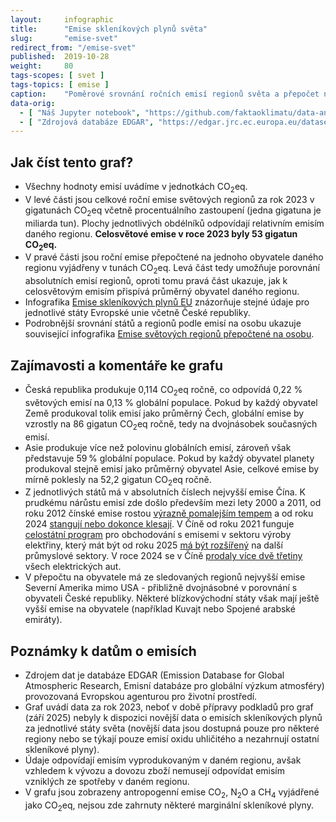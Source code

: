 ```yaml
---
layout:     infographic
title:      "Emise skleníkových plynů světa"
slug:       "emise-svet"
redirect_from: "/emise-svet"
published:  2019-10-28
weight:     80
tags-scopes: [ svet ]
tags-topics: [ emise ]
caption:    "Poměrové srovnání ročních emisí regionů světa a přepočet na obyvatele."
data-orig:
  - [ "Náš Jupyter notebook", "https://github.com/faktaoklimatu/data-analysis/blob/master/notebooks/emissions/treemap-Global.ipynb" ]
  - [ "Zdrojová databáze EDGAR", "https://edgar.jrc.ec.europa.eu/dataset_ghg2024" ]
---
```


## Jak číst tento graf?

* Všechny hodnoty emisí uvádíme v jednotkách <glossary id="co2eq">CO<sub>2</sub>eq</glossary>.
* V levé části jsou celkové roční emise světových regionů za rok 2023 v gigatunách CO<sub>2</sub>eq včetně procentuálního zastoupení (jedna gigatuna je miliarda tun). Plochy jednotlivých obdélníků odpovídají relativním emisím daného regionu. **Celosvětové emise v roce 2023 byly 53 gigatun CO<sub>2</sub>eq.**
* V pravé části jsou roční emise přepočtené na jednoho obyvatele daného regionu vyjádřeny v tunách CO<sub>2</sub>eq. Levá část tedy umožňuje porovnání absolutních emisí regionů, oproti tomu pravá část ukazuje, jak k celosvětovým emisím přispívá průměrný obyvatel daného regionu.
* Infografika [Emise skleníkových plynů EU](/infografiky/emise-eu) znázorňuje stejné údaje pro jednotlivé státy Evropské unie včetně České republiky.
* Podrobnější srovnání států a regionů podle emisí na osobu ukazuje související infografika [Emise světových regionů přepočtené na osobu](/infografiky/emise-svet-na-osobu).

## Zajímavosti a komentáře ke grafu

* Česká republika produkuje 0,114 CO<sub>2</sub>eq ročně, co odpovídá 0,22 % světových emisí na 0,13 % globální populace. Pokud by každý obyvatel Země produkoval tolik emisí jako průměrný Čech, globální emise by vzrostly na 86 gigatun CO<sub>2</sub>eq ročně, tedy na dvojnásobek současných emisí.
* Asie produkuje více než polovinu globálních emisí, zároveň však představuje 59&thinsp;% globální populace. Pokud by každý obyvatel planety produkoval stejně emisí jako průměrný obyvatel Asie, celkové emise by mírně poklesly na 52,2 gigatun CO<sub>2</sub>eq ročně.
* Z jednotlivých států má v absolutních číslech nejvyšší emise Čína. K prudkému nárůstu emisí zde došlo především mezi lety 2000 a 2011, od roku 2012 čínské emise rostou [výrazně pomalejším tempem](https://unearthed.greenpeace.org/2019/02/28/china-coal-renewable-energy-2018-data-trends/) a od roku 2024 [stangují nebo dokonce klesají](https://www.bbc.com/news/articles/c4gdd6jdm42o). V Číně od roku 2021 funguje [celostátní program](https://icapcarbonaction.com/en/ets/china-national-ets) pro obchodování s emisemi v sektoru výroby elektřiny, který mát být od roku 2025 [má být rozšířený](https://icapcarbonaction.com/en/news/china-officially-expands-national-ets-cement-steel-and-aluminum-sectors) na další průmyslové sektory. V roce 2024 se v Číně [prodaly více dvě třetiny](https://www.iea.org/reports/global-ev-outlook-2025/trends-in-electric-car-markets-2) všech elektrických aut.
* V přepočtu na obyvatele má ze sledovaných regionů nejvyšší emise Severní Amerika mimo USA - přibližně dvojnásobné v porovnání s obyvateli České republiky. Některé blízkovýchodní státy však mají ještě vyšší emise na obyvatele (například Kuvajt nebo Spojené arabské emiráty).

## Poznámky k datům o emisích

* Zdrojem dat je databáze EDGAR (Emission Database for Global Atmospheric Research, Emisní databáze pro globální výzkum atmosféry) provozovaná Evropskou agenturou pro životní prostředí.
* Graf uvádí data za rok 2023, neboť v době přípravy podkladů pro graf (září 2025) nebyly k dispozici novější data o emisích skleníkových plynů za jednotlivé státy světa (novější data jsou dostupná pouze pro některé regiony nebo se týkají pouze emisí oxidu uhličitého a nezahrnují ostatní skleníkové plyny).
* Údaje odpovídají emisím vyprodukovaným v daném regionu, avšak vzhledem k vývozu a dovozu zboží nemusejí odpovídat emisím vzniklých ze spotřeby v daném regionu.
* V grafu jsou zobrazeny <glossary id="antropogennisklenikoveplyny">antropogenní emise</glossary> CO<sub>2</sub>, N<sub>2</sub>O a CH<sub>4</sub> vyjádřené jako <glossary id="co2eq">CO<sub>2</sub>eq</glossary>, nejsou zde zahrnuty některé marginální skleníkové plyny.

